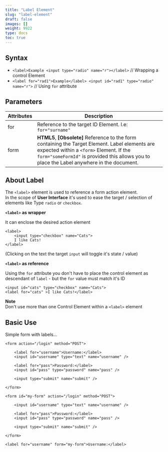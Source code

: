 ```yaml
---
title: "Label Element"
slug: "label-element"
draft: false
images: []
weight: 9922
type: docs
toc: true
---
```


## Syntax
- `<label>Example <input type="radio" name="r"></label>` // Wrapping a control Element
- `<label for="rad1">Example</label> <input id="rad1" type="radio" name="r">`   // Using `for` attribute

## Parameters
| Attributes | Description |
| --------- | ------- |
| for       | Reference to the target ID Element. I.e: `for="surname"`
| form      | **HTML5**, **[Obsolete]**  Reference to the form containing the Target Element. Label elements are expected within a `<form>` Element. If the `form="someFormId"` is provided this allows you to place the Label anywhere in the document.

## About Label
The `<label>` element is used to reference a form action element.  
In the scope of **User Interface** it's used to ease the target / selection of elements like Type `radio` or `checkbox`. 

**`<label>` as wrapper**

It can enclose the desired action element

    <label>
        <input type="checkbox" name="Cats">
        I like Cats!
    </label>

(Clicking on the text the target `input` will toggle it's state / value)

**`<label>` as reference**

Using the `for` attribute you don't have to place the control element as descendant of `label` - but the `for` value must match it's ID 


    <input id="cats" type="checkbox" name="Cats">
    <label for="cats" >I like Cats!</label>

**Note**  
Don't use more than one Control Element within a `<label>` element



## Basic Use
Simple form with labels...

    <form action="/login" method="POST">
        
        <label for="username">Username:</label>
        <input id="username" type="text" name="username" />

        <label for="pass">Password:</label>
        <input id="pass" type="password" name="pass" />

        <input type="submit" name="submit" />

    </form>


<!-- if version [gte 5] -->
    <form id="my-form" action="/login" method="POST">
        
        <input id="username" type="text" name="username" />

        <label for="pass">Password:</label>
        <input id="pass" type="password" name="pass" />

        <input type="submit" name="submit" />

    </form>

    <label for="username" form="my-form">Username:</label>
<!-- end version if -->

